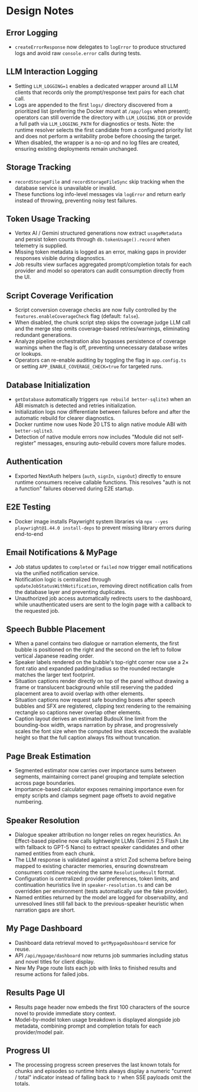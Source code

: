 # Design Notes

## Error Logging

- `createErrorResponse` now delegates to `logError` to produce structured logs and avoid raw `console.error` calls during tests.

## LLM Interaction Logging

- Setting `LLM_LOGGING=1` enables a dedicated wrapper around all LLM clients that records only the prompt/response text pairs for each chat call.
- Logs are appended to the first `logs/` directory discovered from a prioritized list (preferring the Docker mount at `/app/logs` when present); operators can still override the directory with `LLM_LOGGING_DIR` or provide a full path via `LLM_LOGGING_PATH` for diagnostics or tests. Note: the runtime resolver selects the first candidate from a configured priority list and does not perform a writability probe before choosing the target.
- When disabled, the wrapper is a no-op and no log files are created, ensuring existing deployments remain unchanged.

## Storage Tracking

- `recordStorageFile` and `recordStorageFileSync` skip tracking when the database service is unavailable or invalid.
- These functions log info-level messages via `logError` and return early instead of throwing, preventing noisy test failures.

## Token Usage Tracking

- Vertex AI / Gemini structured generations now extract `usageMetadata` and persist token counts through `db.tokenUsage().record` when telemetry is supplied.
- Missing token metadata is logged as an error, making gaps in provider responses visible during diagnostics.
- Job results view surfaces aggregated prompt/completion totals for each provider and model so operators can audit consumption directly from the UI.

## Script Coverage Verification

- Script conversion coverage checks are now fully controlled by the `features.enableCoverageCheck` flag (default: `false`).
- When disabled, the chunk script step skips the coverage judge LLM call and the merge step omits coverage-based retries/warnings, eliminating redundant generations.
- Analyze pipeline orchestration also bypasses persistence of coverage warnings when the flag is off, preventing unnecessary database writes or lookups.
- Operators can re-enable auditing by toggling the flag in `app.config.ts` or setting `APP_ENABLE_COVERAGE_CHECK=true` for targeted runs.

## Database Initialization

- `getDatabase` automatically triggers `npm rebuild better-sqlite3` when an ABI mismatch is detected and retries initialization.
- Initialization logs now differentiate between failures before and after the automatic rebuild for clearer diagnostics.
- Docker runtime now uses Node 20 LTS to align native module ABI with `better-sqlite3`.
- Detection of native module errors now includes "Module did not self-register" messages, ensuring auto-rebuild covers more failure modes.


## Authentication

- Exported NextAuth helpers (`auth`, `signIn`, `signOut`) directly to ensure runtime consumers receive callable functions. This resolves "auth is not a function" failures observed during E2E startup.

## E2E Testing

- Docker image installs Playwright system libraries via `npx --yes playwright@1.44.0 install-deps` to prevent missing library errors during end-to-end
## Email Notifications & MyPage

- Job status updates to `completed` or `failed` now trigger email notifications via the unified notification service.
- Notification logic is centralized through `updateJobStatusWithNotification`, removing direct notification calls from the database layer and preventing duplicates.
- Unauthorized job access automatically redirects users to the dashboard, while unauthenticated users are sent to the login page with a callback to the requested job.

## Speech Bubble Placement

- When a panel contains two dialogue or narration elements, the first bubble is positioned on the right and the second on the left to follow vertical Japanese reading order.
- Speaker labels rendered on the bubble's top-right corner now use a 2× font ratio and expanded padding/radius so the rounded rectangle matches the larger text footprint.
- Situation captions render directly on top of the panel without drawing a frame or translucent background while still reserving the padded placement area to avoid overlap with other elements.
- Situation captions now request safe bounding boxes after speech bubbles and SFX are registered, clipping text rendering to the remaining rectangle so captions never overlap other elements.
- Caption layout derives an estimated BudouX line limit from the bounding-box width, wraps narration by phrase, and progressively scales the font size when the computed line stack exceeds the available height so that the full caption always fits without truncation.

## Page Break Estimation

- Segmented estimator now carries over importance sums between segments, maintaining correct panel grouping and template selection across page boundaries.
- Importance-based calculator exposes remaining importance even for empty scripts and clamps segment page offsets to avoid negative numbering.


## Speaker Resolution

- Dialogue speaker attribution no longer relies on regex heuristics. An Effect-based pipeline now calls lightweight LLMs (Gemini 2.5 Flash Lite with fallback to GPT-5 Nano) to extract speaker candidates and other named entities from each chunk.
- The LLM response is validated against a strict Zod schema before being mapped to existing character memories, ensuring downstream consumers continue receiving the same `ResolutionResult` format.
- Configuration is centralized: provider preferences, token limits, and continuation heuristics live in `speaker-resolution.ts` and can be overridden per environment (tests automatically use the fake provider).
- Named entities returned by the model are logged for observability, and unresolved lines still fall back to the previous-speaker heuristic when narration gaps are short.


## My Page Dashboard

- Dashboard data retrieval moved to `getMypageDashboard` service for reuse.
- API `/api/mypage/dashboard` now returns job summaries including status and novel titles for client display.
- New My Page route lists each job with links to finished results and resume actions for failed jobs.

## Results Page UI

- Results page header now embeds the first 100 characters of the source novel to provide immediate story context.
- Model-by-model token usage breakdown is displayed alongside job metadata, combining prompt and completion totals for each provider/model pair.

## Progress UI

- The processing progress screen preserves the last known totals for chunks and episodes so runtime hints always display a
  numeric "current / total" indicator instead of falling back to `?` when SSE payloads omit the totals.
